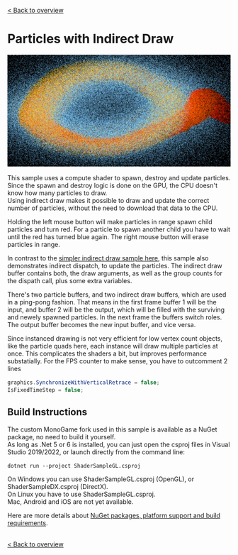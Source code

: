 [< Back to overview](https://github.com/cpt-max/MonoGame-Shader-Samples/tree/overview)

# Particles with Indirect Draw

![Screenshots](https://github.com/cpt-max/MonoGame-Shader-Samples/blob/overview/Screenshots/ParticlesIndirectDraw.jpg?raw=true)

This sample uses a compute shader to spawn, destroy and update particles.<br>
Since the spawn and destroy logic is done on the GPU, the CPU doesn't know how many particles to draw.<br>
Using indirect draw makes it possible to draw and update the correct number of particles, without the need to download that data to the CPU.

Holding the left mouse button will make particles in range spawn child particles and turn red. For a particle to spawn another child you have to wait until the red has turned blue again. The right mouse button will erase particles in range.

In contrast to the [simpler indirect draw sample here](https://github.com/cpt-max/MonoGame-Shader-Samples/tree/object_culling_indirect_draw), this sample also demonstrates indirect dispatch, to update the particles. The indirect draw buffer contains both, the draw arguments, as well as the group counts for the dispath call, plus some extra variables.

There's two particle buffers, and two indirect draw buffers, which are used in a ping-pong fashion. That means in the first frame buffer 1 will be the input, and buffer 2 will be the output, which will be filled with the surviving and newely spawned particles. In the next frame the buffers switch roles. The output buffer becomes the new input buffer, and vice versa. 

Since instanced drawing is not very efficient for low vertex count objects, like the particle quads here, each instance will draw multiple particles at once. This complicates the shaders a bit, but improves performance substatially. 
For the FPS counter to make sense, you have to outcomment 2 lines
```C#
graphics.SynchronizeWithVerticalRetrace = false;
IsFixedTimeStep = false;
```

## Build Instructions
The custom MonoGame fork used in this sample is available as a NuGet package, no need to build it yourself.<br>
As long as .Net 5 or 6 is installed, you can just open the csproj files in Visual Studio 2019/2022, or launch directly from the command line:
```
dotnet run --project ShaderSampleGL.csproj
```
On Windows you can use ShaderSampleGL.csproj (OpenGL), or ShaderSampleDX.csproj (DirectX).<br>
On Linux you have to use ShaderSampleGL.csproj.<br>
Mac, Android and iOS are not yet available.

Here are more details about [NuGet packages, platform support and build requirements](https://github.com/cpt-max/Docs/blob/master/Build%20Requirements).
<br><br>

[< Back to overview](https://github.com/cpt-max/MonoGame-Shader-Samples/tree/overview)




